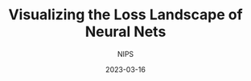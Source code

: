 ---
layout: seminar-post
title: "Visualizing the Loss Landscape of Neural Nets"
subtitle: 'NIPS'
categories:
    - "Computer Vision"
tags: [Representation]
date: 2023-03-16
pdf_url: 'https://drive.google.com/file/d/1SvEIhE-6sahSbxz08oVMnMu-_slIORjI/preview'
---
